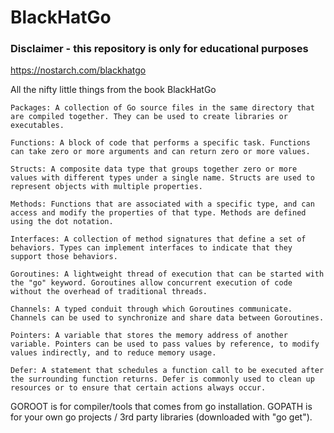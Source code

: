 # BlackHatGo
### Disclaimer - this repository is only for educational purposes

https://nostarch.com/blackhatgo

All the nifty little things from the book BlackHatGo


    Packages: A collection of Go source files in the same directory that are compiled together. They can be used to create libraries or executables.

    Functions: A block of code that performs a specific task. Functions can take zero or more arguments and can return zero or more values.

    Structs: A composite data type that groups together zero or more values with different types under a single name. Structs are used to represent objects with multiple properties.

    Methods: Functions that are associated with a specific type, and can access and modify the properties of that type. Methods are defined using the dot notation.

    Interfaces: A collection of method signatures that define a set of behaviors. Types can implement interfaces to indicate that they support those behaviors.

    Goroutines: A lightweight thread of execution that can be started with the "go" keyword. Goroutines allow concurrent execution of code without the overhead of traditional threads.

    Channels: A typed conduit through which Goroutines communicate. Channels can be used to synchronize and share data between Goroutines.

    Pointers: A variable that stores the memory address of another variable. Pointers can be used to pass values by reference, to modify values indirectly, and to reduce memory usage.

    Defer: A statement that schedules a function call to be executed after the surrounding function returns. Defer is commonly used to clean up resources or to ensure that certain actions always occur.

GOROOT is for compiler/tools that comes from go installation.
GOPATH is for your own go projects / 3rd party libraries (downloaded with "go get").
